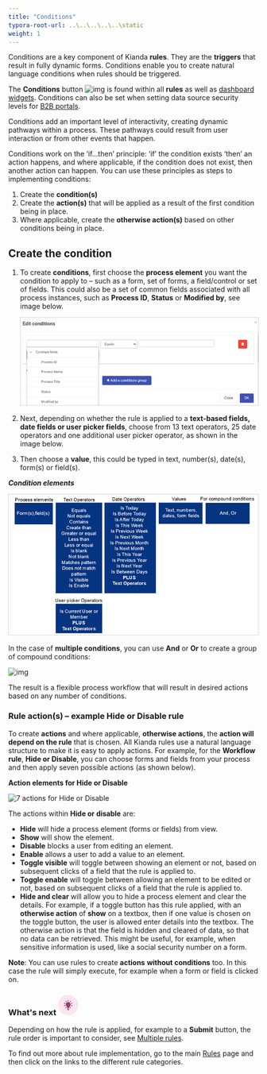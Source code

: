 ```yaml
---
title: "Conditions"
typora-root-url: ..\..\..\..\..\static
weight: 1
---
```


Conditions are a key component of Kianda **rules**. They are the **triggers** that result in fully dynamic forms. Conditions enable you to create natural language conditions when rules should be triggered.

The **Conditions** button ![img](https://academy.kianda.com/wp-content/uploads/2022/02/condition.png) is found within all **rules** as well as [dashboard widgets](/docs/platform/pages/). Conditions can also be set when setting data source security levels for [B2B portals](/docs/platform/b2b-portals/data-access/).

Conditions add an important level of interactivity, creating dynamic pathways within a process. These pathways could result from user interaction or from other events that happen.

Conditions work on the ‘if…then’ principle: ‘if’ the condition exists ‘then’ an action happens, and where applicable, if the condition does not exist, then another action can happen. You can use these principles as steps to implementing conditions:

1. Create the **condition(s)**
2. Create the **action(s)** that will be applied as a result of the first condition being in place.
3. Where applicable, create the **otherwise action(s)** based on other conditions being in place.

## Create the condition

1. To create **conditions**, first choose the **process element** you want the condition to apply to – such as a form, set of forms, a field/control or set of fields. This could also be a set of common fields associated with all process instances, such as **Process ID**, **Status** or **Modified by**, see image below.

   ![Common fields used in the process element part of a condition](/images/common-fields-in-condition.jpg)

2. Next, depending on whether the rule is applied to a **text-based fields, date fields or user picker fields**, choose from 13 text operators, 25 date operators and one additional user picker operator, as shown in the image below.

3. Then choose a **value**, this could be typed in text, number(s), date(s), form(s) or field(s).

***Condition elements***

![Condition elements](/images/condition-operators.jpg)

In the case of **multiple conditions**, you can use **And** or **Or** to create a group of compound conditions:

![img](https://academy.kianda.com/wp-content/uploads/2022/03/editconditions-1.gif)

The result is a flexible process workflow that will result in desired actions based on any number of conditions.

### Rule action(s) – example Hide or Disable rule

To create **actions** and where applicable, **otherwise actions**, the **action will depend on the rule** that is chosen. All Kianda rules use a natural language structure to make it is easy to apply actions. For example, for the **Workflow rule**, **Hide or Disable**, you can choose forms and fields from your process and then apply seven possible actions (as shown below).

**Action elements for Hide or Disable**

![7 actions for Hide or Disable](https://academy.kianda.com/wp-content/uploads/2022/02/hideoptions-1024x477.gif)

The actions within **Hide or disable** are:

- **Hide** will hide a process element (forms or fields) from view.
- **Show** will show the element.
- **Disable** blocks a user from editing an element.
- **Enable** allows a user to add a value to an element.
- **Toggle visible** will toggle between showing an element or not, based on subsequent clicks of a field that the rule is applied to.
- **Toggle enable** will toggle between allowing an element to be edited or not, based on subsequent clicks of a field that the rule is applied to.
- **Hide and clear** will allow you to hide a process element and clear the details. For example, if a toggle button has this rule applied, with an **otherwise action** of **show** on a textbox, then if one value is chosen on the toggle button, the user is allowed enter details into the textbox. The otherwise action is that the field is hidden and cleared of data, so that no data can be retrieved. This might be useful, for example, when sensitive information is used, like a social security number on a form.

**Note**: You can use rules to create **actions** **without conditions** too. In this case the rule will simply execute, for example when a form or field is clicked on.



### What's next  ![Idea icon](/images/18.png) ###

Depending on how the rule is applied, for example to a **Submit** button, the rule order is important to consider, see [Multiple rules](/docs/platform/rules/general/multiple-rules/).

To find out more about rule implementation, go to the main [Rules](/docs/platform/rules/) page and then click on the links to the different rule categories.

